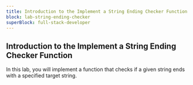 ```yaml
---
title: Introduction to the Implement a String Ending Checker Function
block: lab-string-ending-checker
superBlock: full-stack-developer
---
```


## Introduction to the Implement a String Ending Checker Function

In this lab, you will implement a function that checks if a given string ends with a specified target string.
